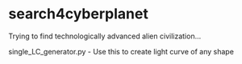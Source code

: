 # search4cyberplanet
Trying to find technologically advanced alien civilization...

single_LC_generator.py - Use this to create light curve of any shape
